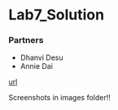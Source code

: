 # Lab7_Solution


### Partners
- Dhanvi Desu
- Annie Dai

[url](https://dhanvidesu.github.io/Lab7/)

Screenshots in images folder!!
